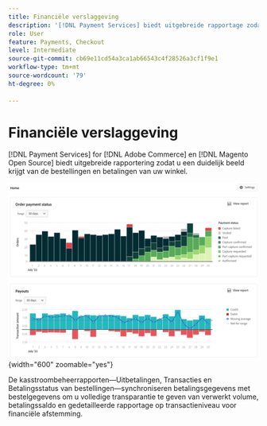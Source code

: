 ```yaml
---
title: Financiële verslaggeving
description: '[!DNL Payment Services] biedt uitgebreide rapportage zodat u een duidelijk beeld krijgt van de bestellingen en betalingen van uw winkel.'
role: User
feature: Payments, Checkout
level: Intermediate
source-git-commit: cb69e11cd54a3ca1ab66543c4f28526a3cf1f9e1
workflow-type: tm+mt
source-wordcount: '79'
ht-degree: 0%

---
```


# Financiële verslaggeving

[!DNL Payment Services] for [!DNL Adobe Commerce] en [!DNL Magento Open Source] biedt uitgebreide rapportering zodat u een duidelijk beeld krijgt van de bestellingen en betalingen van uw winkel.

![ de mening van de Financiële rapporten ](assets/reports-view.png){width="600" zoomable="yes"}

De kasstroombeheerrapporten—Uitbetalingen, Transacties en Betalingsstatus van bestellingen—synchroniseren betalingsgegevens met bestelgegevens om u volledige transparantie te geven van verwerkt volume, betalingssaldo en gedetailleerde rapportage op transactieniveau voor financiële afstemming.
